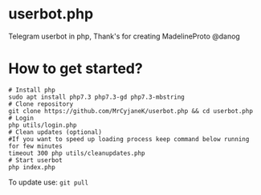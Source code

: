 # userbot.php
Telegram userbot in php, Thank's for creating MadelineProto @danog

# How to get started?

```
# Install php
sudo apt install php7.3 php7.3-gd php7.3-mbstring
# Clone repository
git clone https://github.com/MrCyjaneK/userbot.php && cd userbot.php
# Login
php utils/login.php
# Clean updates (optional)
#If you want to speed up loading process keep command below running for few minutes
timeout 300 php utils/cleanupdates.php
# Start userbot
php index.php
```

To update use: `git pull`